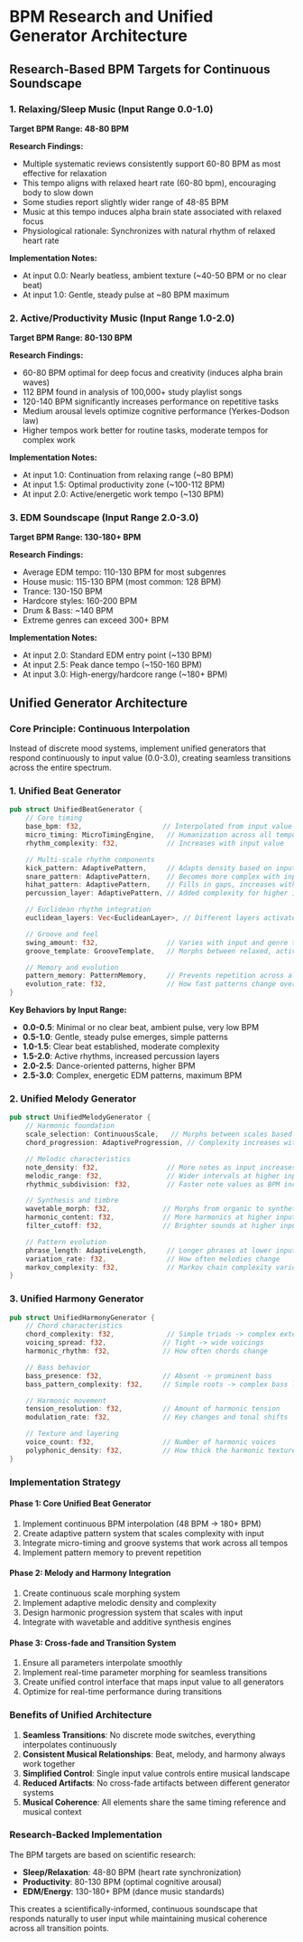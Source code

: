 # BPM Research and Unified Generator Architecture

## Research-Based BPM Targets for Continuous Soundscape

### 1. Relaxing/Sleep Music (Input Range 0.0-1.0)
**Target BPM Range: 48-80 BPM**

**Research Findings:**
- Multiple systematic reviews consistently support 60-80 BPM as most effective for relaxation
- This tempo aligns with relaxed heart rate (60-80 bpm), encouraging body to slow down
- Some studies report slightly wider range of 48-85 BPM
- Music at this tempo induces alpha brain state associated with relaxed focus
- Physiological rationale: Synchronizes with natural rhythm of relaxed heart rate

**Implementation Notes:**
- At input 0.0: Nearly beatless, ambient texture (~40-50 BPM or no clear beat)
- At input 1.0: Gentle, steady pulse at ~80 BPM maximum

### 2. Active/Productivity Music (Input Range 1.0-2.0)
**Target BPM Range: 80-130 BPM**

**Research Findings:**
- 60-80 BPM optimal for deep focus and creativity (induces alpha brain waves)
- 112 BPM found in analysis of 100,000+ study playlist songs
- 120-140 BPM significantly increases performance on repetitive tasks
- Medium arousal levels optimize cognitive performance (Yerkes-Dodson law)
- Higher tempos work better for routine tasks, moderate tempos for complex work

**Implementation Notes:**
- At input 1.0: Continuation from relaxing range (~80 BPM)
- At input 1.5: Optimal productivity zone (~100-112 BPM)
- At input 2.0: Active/energetic work tempo (~130 BPM)

### 3. EDM Soundscape (Input Range 2.0-3.0)
**Target BPM Range: 130-180+ BPM**

**Research Findings:**
- Average EDM tempo: 110-130 BPM for most subgenres
- House music: 115-130 BPM (most common: 128 BPM)
- Trance: 130-150 BPM
- Hardcore styles: 160-200 BPM
- Drum & Bass: ~140 BPM
- Extreme genres can exceed 300+ BPM

**Implementation Notes:**
- At input 2.0: Standard EDM entry point (~130 BPM)
- At input 2.5: Peak dance tempo (~150-160 BPM)
- At input 3.0: High-energy/hardcore range (~180+ BPM)

## Unified Generator Architecture

### Core Principle: Continuous Interpolation
Instead of discrete mood systems, implement unified generators that respond continuously to input value (0.0-3.0), creating seamless transitions across the entire spectrum.

### 1. Unified Beat Generator
```rust
pub struct UnifiedBeatGenerator {
    // Core timing
    base_bpm: f32,                    // Interpolated from input value
    micro_timing: MicroTimingEngine,   // Humanization across all tempos
    rhythm_complexity: f32,            // Increases with input value

    // Multi-scale rhythm components
    kick_pattern: AdaptivePattern,     // Adapts density based on input
    snare_pattern: AdaptivePattern,    // Becomes more complex with input
    hihat_pattern: AdaptivePattern,    // Fills in gaps, increases with energy
    percussion_layer: AdaptivePattern, // Added complexity for higher inputs

    // Euclidean rhythm integration
    euclidean_layers: Vec<EuclideanLayer>, // Different layers activate at different input ranges

    // Groove and feel
    swing_amount: f32,                 // Varies with input and genre tendency
    groove_template: GrooveTemplate,   // Morphs between relaxed, active, and energetic

    // Memory and evolution
    pattern_memory: PatternMemory,     // Prevents repetition across all input ranges
    evolution_rate: f32,               // How fast patterns change over time
}
```

**Key Behaviors by Input Range:**
- **0.0-0.5**: Minimal or no clear beat, ambient pulse, very low BPM
- **0.5-1.0**: Gentle, steady pulse emerges, simple patterns
- **1.0-1.5**: Clear beat established, moderate complexity
- **1.5-2.0**: Active rhythms, increased percussion layers
- **2.0-2.5**: Dance-oriented patterns, higher BPM
- **2.5-3.0**: Complex, energetic EDM patterns, maximum BPM

### 2. Unified Melody Generator
```rust
pub struct UnifiedMelodyGenerator {
    // Harmonic foundation
    scale_selection: ContinuousScale,   // Morphs between scales based on input
    chord_progression: AdaptiveProgression, // Complexity increases with input

    // Melodic characteristics
    note_density: f32,                 // More notes as input increases
    melodic_range: f32,                // Wider intervals at higher inputs
    rhythmic_subdivision: f32,         // Faster note values as BPM increases

    // Synthesis and timbre
    wavetable_morph: f32,             // Morphs from organic to synthetic
    harmonic_content: f32,            // More harmonics at higher inputs
    filter_cutoff: f32,               // Brighter sounds at higher inputs

    // Pattern evolution
    phrase_length: AdaptiveLength,     // Longer phrases at lower inputs
    variation_rate: f32,               // How often melodies change
    markov_complexity: f32,            // Markov chain complexity varies with input
}
```

### 3. Unified Harmony Generator
```rust
pub struct UnifiedHarmonyGenerator {
    // Chord characteristics
    chord_complexity: f32,             // Simple triads -> complex extended chords
    voicing_spread: f32,              // Tight -> wide voicings
    harmonic_rhythm: f32,             // How often chords change

    // Bass behavior
    bass_presence: f32,               // Absent -> prominent bass
    bass_pattern_complexity: f32,     // Simple roots -> complex bass lines

    // Harmonic movement
    tension_resolution: f32,          // Amount of harmonic tension
    modulation_rate: f32,             // Key changes and tonal shifts

    // Texture and layering
    voice_count: f32,                 // Number of harmonic voices
    polyphonic_density: f32,          // How thick the harmonic texture
}
```

### Implementation Strategy

#### Phase 1: Core Unified Beat Generator
1. Implement continuous BPM interpolation (48 BPM -> 180+ BPM)
2. Create adaptive pattern system that scales complexity with input
3. Integrate micro-timing and groove systems that work across all tempos
4. Implement pattern memory to prevent repetition

#### Phase 2: Melody and Harmony Integration
1. Create continuous scale morphing system
2. Implement adaptive melodic density and complexity
3. Design harmonic progression system that scales with input
4. Integrate with wavetable and additive synthesis engines

#### Phase 3: Cross-fade and Transition System
1. Ensure all parameters interpolate smoothly
2. Implement real-time parameter morphing for seamless transitions
3. Create unified control interface that maps input value to all generators
4. Optimize for real-time performance during transitions

### Benefits of Unified Architecture

1. **Seamless Transitions**: No discrete mode switches, everything interpolates continuously
2. **Consistent Musical Relationships**: Beat, melody, and harmony always work together
3. **Simplified Control**: Single input value controls entire musical landscape
4. **Reduced Artifacts**: No cross-fade artifacts between different generator systems
5. **Musical Coherence**: All elements share the same timing reference and musical context

### Research-Backed Implementation

The BPM targets are based on scientific research:
- **Sleep/Relaxation**: 48-80 BPM (heart rate synchronization)
- **Productivity**: 80-130 BPM (optimal cognitive arousal)
- **EDM/Energy**: 130-180+ BPM (dance music standards)

This creates a scientifically-informed, continuous soundscape that responds naturally to user input while maintaining musical coherence across all transition points.